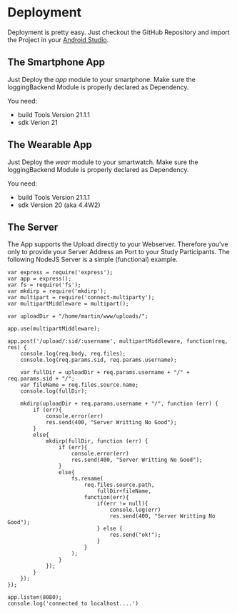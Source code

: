 # Deployment

Deployment is pretty easy. Just checkout the GitHub Repository and import the Project in your [Android Studio](https://developer.android.com/sdk/installing/studio.html). 

## The Smartphone App

Just Deploy the *app* module to your smartphone. Make sure the loggingBackend Module is properly declared as Dependency.  

You need:

* build Tools Version 21.1.1
* sdk Verion 21


## The Wearable App

Just Deploy the *wear* module to your smartwatch. Make sure the loggingBackend Module is properly declared as Dependency.  

You need:

* build Tools Version 21.1.1
* sdk Version 20 (aka 4.4W2)



## The Server

The App supports the Upload directly to your Webserver. Therefore you've only to provide your Server Address an Port to your Study Participants.
The following NodeJS Server is a simple (functional) example.

```
var express = require('express');
var app = express();
var fs = require('fs');
var mkdirp = require('mkdirp');
var multipart = require('connect-multiparty');
var multipartMiddleware = multipart();

var uploadDir = "/home/martin/www/uploads/";

app.use(multipartMiddleware);

app.post('/upload/:sid/:username', multipartMiddleware, function(req, res) {
    console.log(req.body, req.files);
    console.log(req.params.sid, req.params.username);

    var fullDir = uploadDir + req.params.username + "/" + req.params.sid + "/";
    var fileName = req.files.source.name;
    console.log(fullDir);

    mkdirp(uploadDir + req.params.username + "/", function (err) {
        if (err){
            console.error(err)
            res.send(400, "Server Writting No Good");
        }
        else{
            mkdirp(fullDir, function (err) {
                if (err){
                    console.error(err)
                    res.send(400, "Server Writting No Good");
                }
                else{
                    fs.rename(
                        req.files.source.path,
                            fullDir+fileName,
                        function(err){
                            if(err != null){
                                console.log(err)
                                res.send(400, "Server Writting No Good");
                            } else {
                                res.send("ok!");
                            }
                        }
                    );
                }
            });
        }
    });
});

app.listen(8080);
console.log('connected to localhost....')
```
